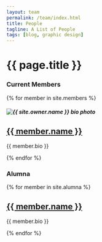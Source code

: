```yaml
---
layout: team
permalink: /team/index.html
title: People
tagline: A List of People
tags: [blog, graphic design]
---
```


<h1 itemprop="name">{{ page.title }}</h1>
   
<h3>Current Members</h3>


  {% for member in site.members %} 
<article itemscope itemtype="http://schema.org/BlogPosting" itemprop="blogPost">
      <h5><img src="{{ site.url }}/images/{{ site.owner.avatar }}" class="bio-photo" alt="{{ site.owner.name }} bio photo"></h5>
      <h2 itemprop="headline"><a href="{{ site.url }}{{ post.url }}" rel="bookmark" title="{{ post.title }}">{{ member.name }}</a></h2>
      <p itemprop="text">{{ member.bio }}</p>
</article>
  {% endfor %}

<h3>Alumna</h3>


  {% for member in site.alumna %} 
<article itemscope itemtype="http://schema.org/BlogPosting" itemprop="blogPost">
      <h2 itemprop="headline"><a href="{{ site.url }}{{ post.url }}" rel="bookmark" title="{{ post.title }}">{{ member.name }}</a></h2>
      <p itemprop="text">{{ member.bio }}</p>
</article>
  {% endfor %}